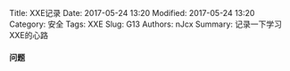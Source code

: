 Title: XXE记录
Date: 2017-05-24 13:20
Modified: 2017-05-24 13:20
Category: 安全
Tags: XXE
Slug: G13
Authors: nJcx
Summary: 记录一下学习XXE的心路

#### 问题

